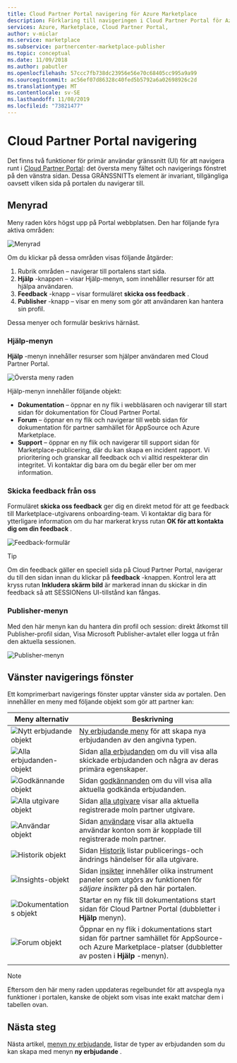 ```yaml
---
title: Cloud Partner Portal navigering för Azure Marketplace
description: Förklaring till navigeringen i Cloud Partner Portal för Azure Marketplace.
services: Azure, Marketplace, Cloud Partner Portal,
author: v-miclar
ms.service: marketplace
ms.subservice: partnercenter-marketplace-publisher
ms.topic: conceptual
ms.date: 11/09/2018
ms.author: pabutler
ms.openlocfilehash: 57ccc7fb738dc23956e56e70c68405cc995a9a99
ms.sourcegitcommit: ac56ef07d86328c40fed5b5792a6a02698926c2d
ms.translationtype: MT
ms.contentlocale: sv-SE
ms.lasthandoff: 11/08/2019
ms.locfileid: "73821477"
---
```

# <a name="cloud-partner-portal-navigation"></a>Cloud Partner Portal navigering

Det finns två funktioner för primär användar gränssnitt (UI) för att navigera runt i [Cloud Partner Portal](https://cloudpartner.azure.com): det översta meny fältet och navigerings fönstret på den vänstra sidan.  Dessa GRÄNSSNITTs element är invariant, tillgängliga oavsett vilken sida på portalen du navigerar till.


## <a name="menu-bar"></a>Menyrad

Meny raden körs högst upp på Portal webbplatsen.  Den har följande fyra aktiva områden:

![Menyrad](./media/top-menubar1.png)

Om du klickar på dessa områden visas följande åtgärder:

1. Rubrik områden – navigerar till portalens start sida.
2. **Hjälp** -knappen – visar Hjälp-menyn, som innehåller resurser för att hjälpa användaren.
3. **Feedback** -knapp – visar formuläret **skicka oss feedback** .
4. **Publisher** -knapp – visar en meny som gör att användaren kan hantera sin profil.

Dessa menyer och formulär beskrivs härnäst.

### <a name="help-menu"></a>Hjälp-menyn

**Hjälp** -menyn innehåller resurser som hjälper användaren med Cloud Partner Portal.

![Översta meny raden](./media/top-menubar2.png)

Hjälp-menyn innehåller följande objekt:

- **Dokumentation** – öppnar en ny flik i webbläsaren och navigerar till start sidan för dokumentation för Cloud Partner Portal. 
- **Forum** – öppnar en ny flik och navigerar till webb sidan för dokumentation för partner samhället för AppSource och Azure Marketplace.
- **Support** – öppnar en ny flik och navigerar till support sidan för Marketplace-publicering, där du kan skapa en incident rapport.  Vi prioritering och granskar all feedback och vi alltid respekterar din integritet. Vi kontaktar dig bara om du begär eller ber om mer information.


### <a name="send-us-feedback-form"></a>Skicka feedback från oss

Formuläret **skicka oss feedback** ger dig en direkt metod för att ge feedback till Marketplace-utgivarens onboarding-team.  Vi kontaktar dig bara för ytterligare information om du har markerat kryss rutan **OK för att kontakta dig om din feedback** .

![Feedback-formulär](./media/feedback-form.png)

> [!TIP]
> Om din feedback gäller en speciell sida på Cloud Partner Portal, navigerar du till den sidan innan du klickar på **feedback** -knappen.  Kontrol lera att kryss rutan **Inkludera skärm bild** är markerad innan du skickar in din feedback så att SESSIONens UI-tillstånd kan fångas. 


### <a name="publisher-menu"></a>Publisher-menyn

Med den här menyn kan du hantera din profil och session: direkt åtkomst till Publisher-profil sidan, Visa Microsoft Publisher-avtalet eller logga ut från den aktuella sessionen. 

![Publisher-menyn](./media/publisher-menu.png)


## <a name="left-navigation-pane"></a>Vänster navigerings fönster

Ett komprimerbart navigerings fönster upptar vänster sida av portalen.  Den innehåller en meny med följande objekt som gör att partner kan:


|    **Meny alternativ**     |      **Beskrivning**                       |
|    -------------     |      ---------------                       |
| ![Nytt erbjudande objekt](./media/left-navbar1.png) | [Ny erbjudande meny](./cpp-new-offer-menu.md) för att skapa nya erbjudanden av den angivna typen. |
| ![Alla erbjudanden-objekt](./media/left-navbar2.png) | Sidan [alla erbjudanden](./cpp-all-offers-page.md) om du vill visa alla skickade erbjudanden och några av deras primära egenskaper. |
| ![Godkännande objekt](./media/left-navbar3.png) | Sidan [godkännanden](./cpp-approvals-page.md) om du vill visa alla aktuella godkända erbjudanden. |
| ![Alla utgivare objekt](./media/left-navbar4.png) | Sidan [alla utgivare](./cpp-all-publishers-page.md) visar alla aktuella registrerade moln partner utgivare. |
| ![Användar objekt](./media/left-navbar5.png) | Sidan [användare](./cpp-users-page.md) visar alla aktuella användar konton som är kopplade till registrerade moln partner. |
| ![Historik objekt](./media/left-navbar6.png) | Sidan [Historik](./cpp-history-page.md) listar publicerings-och ändrings händelser för alla utgivare. |
| ![Insights-objekt](./media/left-navbar7.png) | Sidan [insikter](./cpp-insights-page.md) innehåller olika instrument paneler som utgörs av funktionen för *säljare insikter* på den här portalen. |
| ![Dokumentations objekt](./media/left-navbar8.png) | Startar en ny flik till dokumentations start sidan för Cloud Partner Portal (dubbletter i **Hjälp** menyn). |
| ![Forum objekt](./media/left-navbar9.png)  | Öppnar en ny flik i dokumentations start sidan för partner samhället för AppSource-och Azure Marketplace-platser (dubbletter av posten i **Hjälp** -menyn). |
|  |  |

> [!NOTE]
> Eftersom den här meny raden uppdateras regelbundet för att avspegla nya funktioner i portalen, kanske de objekt som visas inte exakt matchar dem i tabellen ovan.


## <a name="next-steps"></a>Nästa steg

Nästa artikel, [menyn ny erbjudande](./cpp-new-offer-menu.md), listar de typer av erbjudanden som du kan skapa med menyn **ny erbjudande** .

